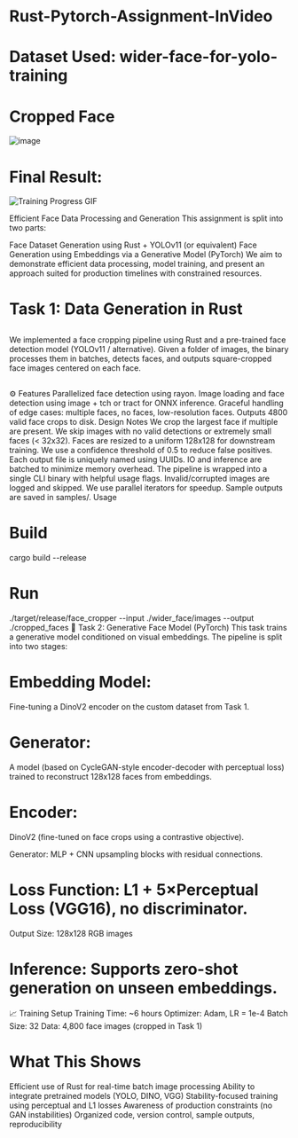 # Rust-Pytorch-Assignment-InVideo
# Dataset Used: wider-face-for-yolo-training
# Cropped Face 
![image](https://github.com/user-attachments/assets/c9b69cd7-105c-4df6-a8a3-0d2b874a0012)


# Final Result:

![Training Progress GIF](https://github.com/user-attachments/assets/48429cd4-3c8f-4854-8556-b35ac7431f55)


Efficient Face Data Processing and Generation
This assignment is split into two parts:

Face Dataset Generation using Rust + YOLOv11 (or equivalent)
Face Generation using Embeddings via a Generative Model (PyTorch)
We aim to demonstrate efficient data processing, model training, and present an approach suited for production timelines with constrained resources.
##
# Task 1: Data Generation in Rust
##
We implemented a face cropping pipeline using Rust and a pre-trained face detection model (YOLOv11 / alternative). Given a folder of images, the binary processes them in batches, detects faces, and outputs square-cropped face images centered on each face.
##
⚙️ Features
Parallelized face detection using rayon.
Image loading and face detection using image + tch or tract for ONNX inference.
Graceful handling of edge cases: multiple faces, no faces, low-resolution faces.
Outputs 4800 valid face crops to disk.
Design Notes
We crop the largest face if multiple are present.
We skip images with no valid detections or extremely small faces (< 32x32).
Faces are resized to a uniform 128x128 for downstream training.
We use a confidence threshold of 0.5 to reduce false positives.
Each output file is uniquely named using UUIDs.
IO and inference are batched to minimize memory overhead.
The pipeline is wrapped into a single CLI binary with helpful usage flags.
Invalid/corrupted images are logged and skipped.
We use parallel iterators for speedup.
Sample outputs are saved in samples/.
 Usage
# Build
cargo build --release

# Run
./target/release/face_cropper --input ./wider_face/images --output ./cropped_faces
🎨 Task 2: Generative Face Model (PyTorch)
This task trains a generative model conditioned on visual embeddings. The pipeline is split into two stages:

# Embedding Model: 
Fine-tuning a DinoV2 encoder on the custom dataset from Task 1.
# Generator:
A model (based on CycleGAN-style encoder-decoder with perceptual loss) trained to reconstruct 128x128 faces from embeddings.

# Encoder:
DinoV2 (fine-tuned on face crops using a contrastive objective).

Generator: MLP + CNN upsampling blocks with residual connections.
# Loss Function: L1 + 5×Perceptual Loss (VGG16), no discriminator.
Output Size: 128x128 RGB images
# Inference: Supports zero-shot generation on unseen embeddings.
📈 Training Setup
Training Time: ~6 hours
Optimizer: Adam, LR = 1e-4
Batch Size: 32
Data: 4,800 face images (cropped in Task 1)
# What This Shows
Efficient use of Rust for real-time batch image processing
Ability to integrate pretrained models (YOLO, DINO, VGG)
Stability-focused training using perceptual and L1 losses
Awareness of production constraints (no GAN instabilities)
Organized code, version control, sample outputs, reproducibility
